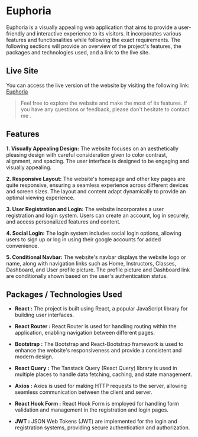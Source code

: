 # Euphoria
Euphoria is a visually appealing web application that aims to provide a user-friendly and interactive experience to its visitors. It incorporates various features and functionalities while following the exact requirements. The following sections will provide an overview of the project's features, the packages and technologies used, and a link to the live site.

## Live Site
You can access the live version of the website by visiting the following link: [Euphoria](https://euphoria-safoun.web.app/)

> Feel free to explore the website and make the most of its features. If you have any questions or feedback, please don't hesitate to contact me .


## Features

**1. Visually Appealing Design:** The website focuses on an aesthetically pleasing design with careful consideration given to color contrast, alignment, and spacing. The user interface is designed to be engaging and visually appealing.

**2. Responsive Layout:** The website's homepage and other key pages are quite responsive, ensuring a seamless experience across different devices and screen sizes. The layout and content adapt dynamically to provide an optimal viewing experience.

**3. User Registration and Login:** The website incorporates a user registration and login system. Users can create an account, log in securely, and access personalized features and content.

**4. Social Login:** The login system includes social login options, allowing users to sign up or log in using their google accounts for added convenience.

**5. Conditional Navbar:** The website's navbar displays the website logo or name, along with navigation links such as Home, Instructors, Classes, Dashboard, and User profile picture. The profile picture and Dashboard link are conditionally shown based on the user's authentication status.


## Packages / Technologies Used

 * **React :** The project is built using React, a popular JavaScript library for building user interfaces.

* **React Router :** React Router is used for handling routing within the application, enabling navigation between different pages.

* **Bootstrap :** The Bootstrap and React-Bootstrap framework is used to enhance the website's responsiveness and provide a consistent and modern design.

* **React Query :** The Tanstack Query (React Query) library is used in multiple places to handle data fetching, caching, and state management.

* **Axios :** Axios is used for making HTTP requests to the server, allowing seamless communication between the client and server.

* **React Hook Form :** React Hook Form is employed for handling form validation and management in the registration and login pages.

* **JWT :** JSON Web Tokens (JWT) are implemented for the login and registration systems, providing secure authentication and authorization.
